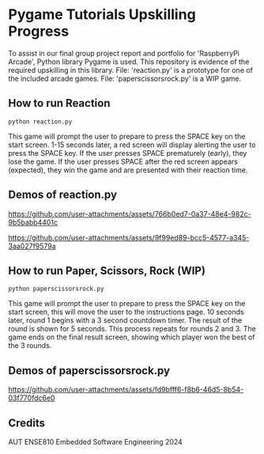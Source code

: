# Pygame Tutorials Upskilling Progress
To assist in our final group project report and portfolio for 'RaspberryPi Arcade', Python library Pygame is used. This repository is evidence of the required upskilling in this library. File: 'reaction.py' is a prototype for one of the included arcade games. File: 'paperscissorsrock.py' is a WIP game.


## How to run Reaction
```
python reaction.py
```
This game will prompt the user to prepare to press the SPACE key on the start screen. 1-15 seconds later, a red screen will display alerting the user to press the SPACE key. If the user presses SPACE prematurely (early), they lose the game. If the user presses SPACE after the red screen appears (expected), they win the game and are presented with their reaction time.

## Demos of reaction.py

https://github.com/user-attachments/assets/766b0ed7-0a37-48e4-982c-9b5babb4401c


https://github.com/user-attachments/assets/9f99ed89-bcc5-4577-a345-3aa027f9579a


## How to run Paper, Scissors, Rock (WIP)
```
python paperscissorsrock.py
```
This game will prompt the user to prepare to press the SPACE key on the start screen, this will move the user to the instructions page. 10 seconds later, round 1 begins with a 3 second countdown timer. The result of the round is shown for 5 seconds. This process repeats for rounds 2 and 3. The game ends on the final result screen, showing which player won the best of the 3 rounds.

## Demos of paperscissorsrock.py

https://github.com/user-attachments/assets/fd9bfff6-f8b6-46d5-8b54-03f770fdc6e0


## Credits
AUT ENSE810 Embedded Software Engineering 2024
